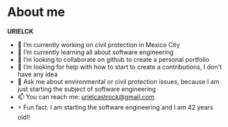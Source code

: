 # About me 


**URIELCK**
<!-- is a ✨ _special_ ✨ repository because its `README.md` (this file) appears on your GitHub profile.

Here are some ideas to get you started:
-->

- 🔭 I’m currently working on civil protection in Mexico City
- 🌱 I’m currently learning all about software engineering 
- 👯 I’m looking to collaborate on github to create a personal portfolio
- 🤔 I’m looking for help with how to start to create a contributions, I don't have any idea 
- 💬 Ask me about environmental or civil protection issues, because I am just starting the subject of software engineering
- 📫 You can reach me: urielcastrock@gmail.com 
- ⚡ Fun fact: I am starting the software engineering and I am 42 years old!!
